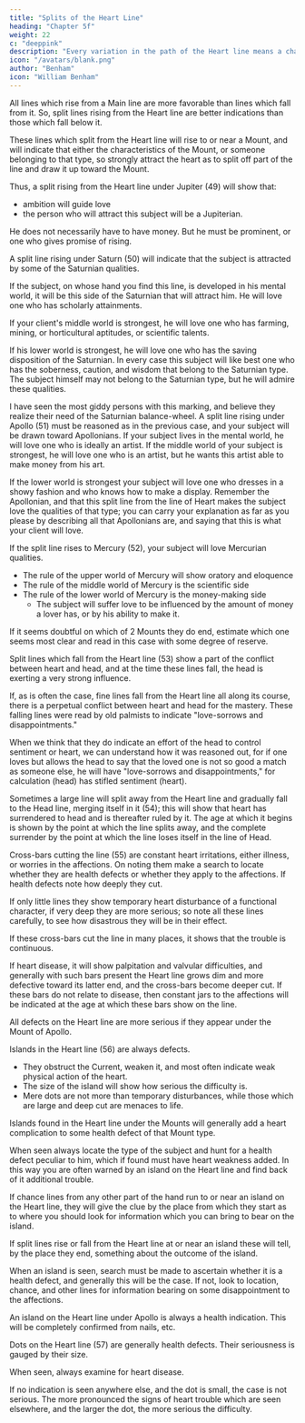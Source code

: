 ```yaml
---
title: "Splits of the Heart Line"
heading: "Chapter 5f"
weight: 22
c: "deeppink"
description: "Every variation in the path of the Heart line means a change in the qualities for which it stands."
icon: "/avatars/blank.png"
author: "Benham"
icon: "William Benham"
---
```



All lines which rise from a Main line are more favorable than lines which fall from it. So, split lines rising from the Heart line are better indications than those which fall below it.

These lines which split from the Heart line will rise to or near a Mount, and will indicate that either the characteristics of the Mount, or someone belonging to that type, so strongly attract the heart as to split off part of the line and draw it up toward the Mount.

Thus, a split rising from the Heart line under Jupiter (49) will show that:
- ambition will guide love
- the person who will attract this subject will be a Jupiterian. 

He does not necessarily have to have money. But he must be prominent, or one who gives promise of rising. 

A split line rising under Saturn (50) will indicate that the subject is attracted by some of the Saturnian qualities. 

If the subject, on whose hand you find this line, is developed in his mental world, it will be this side of the Saturnian that will attract him. He will love one who has scholarly attainments. 

If your client's middle world is strongest, he will love one who has farming, mining, or horticultural aptitudes, or scientific talents. 

If his lower world is strongest, he will love one who has the saving disposition of the Saturnian. In every case this subject will like best one who has the soberness, caution, and wisdom that belong to the Saturnian type. The subject himself may not belong to the Saturnian type, but he will admire these qualities. 

I have seen the most giddy persons with this marking, and believe they realize their need of the Saturnian balance-wheel. A split line rising under Apollo (51) must be reasoned as in the previous case, and your subject will be drawn toward Apollonians. If your subject lives in the mental world, he will love one who is ideally an artist. If the middle world of your subject is strongest, he will love one who is an artist, but he wants this artist able to make money from his art. 

If the lower world is strongest your subject will love one who dresses in a showy fashion and who knows how to make a display. Remember the Apollonian, and that this split line from the line of Heart makes the subject love the qualities of that type; you can carry your explanation as far as you please by describing all that Apollonians are, and saying that this is what your client will love. 

<!-- The Line Of Heart Part 8 206 No. 49. The Line Of Heart Part 8 207 No. 50. The Line Of Heart Part 8 208 No. 51. The Line Of Heart Part 8 209 No. 52. The Line Of Heart Part 8 210 No. 53.  -->

If the split line rises to Mercury (52), your subject will love Mercurian qualities. 
- The rule of the upper world of Mercury will show oratory and eloquence
- The rule of the middle world of Mercury is the scientific side
- The rule of the lower world of Mercury is the money-making side
  - The subject will suffer love to be influenced by the amount of money a lover has, or by his ability to make it. 

<!-- If these split lines rise in the centre of the Mounts, read them confidently.  -->

If it seems doubtful on which of 2 Mounts they do end, estimate which one seems most clear and read in this case with some degree of reserve. <!-- Good judgment must be constantly cultivated.  -->

Split lines which fall from the Heart line (53) show a part of the conflict between heart and head, and at the time these lines fall, the head is exerting a very strong influence. 

If, as is often the case, fine lines fall from the Heart line all along its course, there is a perpetual conflict between heart and head for the mastery. These falling lines were read by old palmists to indicate "love-sorrows and disappointments." 

When we think that they do indicate an effort of the head to control sentiment or heart, we can understand how it was reasoned out, for if one loves but allows the head to say that the loved one is not so good a match as someone else, he will have "love-sorrows and disappointments," for calculation (head) has stifled sentiment (heart).

Sometimes a large line will split away from the Heart line and gradually fall to the Head line, merging itself in it (54); this will show that heart has surrendered to head and is thereafter ruled by it. The age at which it begins is shown by the point at which the line splits away, and the complete surrender by the point at which the line loses itself in the line of Head. 

Cross-bars cutting the line (55) are constant heart irritations, either illness, or worries in the affections. On noting them make a search to locate whether they are health defects or whether they apply to the affections. If health defects note how deeply they cut. 

If only little lines they show temporary heart disturbance of a functional character, if very deep they are more serious; so note all these lines carefully, to see how disastrous they will be in their effect. 

If these cross-bars cut the line in many places, it shows that the trouble is continuous. 

If heart disease, it will show palpitation and valvular difficulties, and generally with such bars present the Heart line grows dim and more defective toward its latter end, and the cross-bars become deeper cut. If these bars do not relate to disease, then constant jars to the affections will be indicated at the age at which these bars show on the line. 

<!-- The Line Of Heart Part 9 211 No. 54. The Line Of Heart Part 9 212 No. 56. The Line Of Heart Part 9 213 No. 56.  -->

All defects on the Heart line are more serious if they appear under the Mount of Apollo. 

Islands in the Heart line (56) are always defects. 
- They obstruct the Current, weaken it, and most often indicate weak physical action of the heart. 
- The size of the island will show how serious the difficulty is. 
- Mere dots are not more than temporary disturbances, while those which are large and deep cut are menaces to life. 

Islands found in the Heart line under the Mounts will generally add a heart complication to some health defect of that Mount type. 

When seen always locate the type of the subject and hunt for a health defect peculiar to him, which if found must have heart weakness added. In this way you are often warned by an island on the Heart line and find back of it additional trouble. 

If chance lines from any other part of the hand run to or near an island on the Heart line, they will give the clue by the place from which they start as to where you should look for information which you can bring to bear on the island.

If split lines rise or fall from the Heart line at or near an island these will tell, by the place they end, something about the outcome of the island. 

When an island is seen, search must be made to ascertain whether it is a health defect, and generally this will be the case. If not, look to location, chance, and other lines for information bearing on some disappointment to the affections. 

An island on the Heart line under Apollo is always a health indication. This will be completely confirmed from nails, etc. 

<!-- The Line Of Heart Part 9 214 No. 57. The Line Of Heart Part 9 215 No. 58.  -->

Dots on the Heart line (57) are generally health defects. Their seriousness is gauged by their size. 

When seen, always examine for heart disease. 

If no indication is seen anywhere else, and the dot is small, the case is not serious. The more pronounced the signs of heart trouble which are seen elsewhere, and the larger the dot, the more serious the difficulty. 